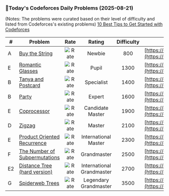 ### 🌟Today's Codeforces Daily Problems (2025-08-21)
(Notes: The problems were curated based on their level of difficulty and listed from Codeforces's existing problems)
[10 Best Tips to Get Started with Codeforces](https://github.com/ika9810/Codeforces-Daily-Problems/blob/main/10%20Best%20Tips%20to%20Get%20Started%20with%20Codeforces.md)

| # | Problem | Rate| Rating | Difficulty | Contest |
|---| ----- | :--------: | :----------: | :----------: | ---------- |
|A|[Buy the String](https://codeforces.com/contest/1440/problem/A)|![Rate](https://img.shields.io/badge/Newbie-800-lightgrey)|Newbie|800|[https://codeforces.com/contest/1440](https://codeforces.com/contest/1440)|
|E|[Romantic Glasses](https://codeforces.com/contest/1915/problem/E)|![Rate](https://img.shields.io/badge/Pupil-1300-brightgreen)|Pupil|1300|[https://codeforces.com/contest/1915](https://codeforces.com/contest/1915)|
|B|[Tanya and Postcard](https://codeforces.com/contest/518/problem/B)|![Rate](https://img.shields.io/badge/Specialist-1400-9cf)|Specialist|1400|[https://codeforces.com/contest/518](https://codeforces.com/contest/518)|
|B|[Party](https://codeforces.com/contest/23/problem/B)|![Rate](https://img.shields.io/badge/Expert-1600-blue)|Expert|1600|[https://codeforces.com/contest/23](https://codeforces.com/contest/23)|
|E|[Coprocessor](https://codeforces.com/contest/909/problem/E)|![Rate](https://img.shields.io/badge/Candidate%20Master-1900-blueviolet)|Candidate Master|1900|[https://codeforces.com/contest/909](https://codeforces.com/contest/909)|
|D|[Zigzag](https://codeforces.com/contest/228/problem/D)|![Rate](https://img.shields.io/badge/Master-2100-orange)|Master|2100|[https://codeforces.com/contest/228](https://codeforces.com/contest/228)|
|E|[Product Oriented Recurrence](https://codeforces.com/contest/1182/problem/E)|![Rate](https://img.shields.io/badge/International%20Master-2300-orange)|International Master|2300|[https://codeforces.com/contest/1182](https://codeforces.com/contest/1182)|
|F|[The Number of Subpermutations](https://codeforces.com/contest/1175/problem/F)|![Rate](https://img.shields.io/badge/Grandmaster-2500-red)|Grandmaster|2500|[https://codeforces.com/contest/1175](https://codeforces.com/contest/1175)|
|E2|[Distance Tree (hard version)](https://codeforces.com/contest/1632/problem/E2)|![Rate](https://img.shields.io/badge/International%20Grandmaster-2700-red)|International Grandmaster|2700|[https://codeforces.com/contest/1632](https://codeforces.com/contest/1632)|
|G|[Spiderweb Trees](https://codeforces.com/contest/1326/problem/G)|![Rate](https://img.shields.io/badge/Legendary%20Grandmaster-3500-red)|Legendary Grandmaster|3500|[https://codeforces.com/contest/1326](https://codeforces.com/contest/1326)|
